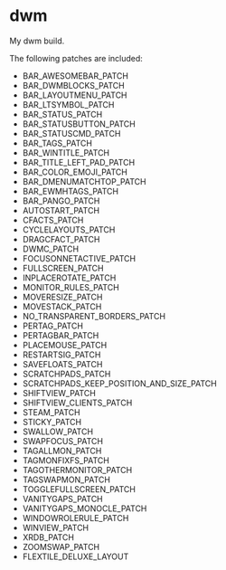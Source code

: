 # dwm
My dwm build.

The following patches are included:

 - BAR_AWESOMEBAR_PATCH
 - BAR_DWMBLOCKS_PATCH
 - BAR_LAYOUTMENU_PATCH
 - BAR_LTSYMBOL_PATCH
 - BAR_STATUS_PATCH
 - BAR_STATUSBUTTON_PATCH
 - BAR_STATUSCMD_PATCH
 - BAR_TAGS_PATCH
 - BAR_WINTITLE_PATCH
 - BAR_TITLE_LEFT_PAD_PATCH
 - BAR_COLOR_EMOJI_PATCH
 - BAR_DMENUMATCHTOP_PATCH
 - BAR_EWMHTAGS_PATCH
 - BAR_PANGO_PATCH
 - AUTOSTART_PATCH
 - CFACTS_PATCH
 - CYCLELAYOUTS_PATCH
 - DRAGCFACT_PATCH
 - DWMC_PATCH
 - FOCUSONNETACTIVE_PATCH
 - FULLSCREEN_PATCH
 - INPLACEROTATE_PATCH
 - MONITOR_RULES_PATCH
 - MOVERESIZE_PATCH
 - MOVESTACK_PATCH
 - NO_TRANSPARENT_BORDERS_PATCH
 - PERTAG_PATCH
 - PERTAGBAR_PATCH
 - PLACEMOUSE_PATCH
 - RESTARTSIG_PATCH
 - SAVEFLOATS_PATCH
 - SCRATCHPADS_PATCH
 - SCRATCHPADS_KEEP_POSITION_AND_SIZE_PATCH
 - SHIFTVIEW_PATCH
 - SHIFTVIEW_CLIENTS_PATCH
 - STEAM_PATCH
 - STICKY_PATCH
 - SWALLOW_PATCH
 - SWAPFOCUS_PATCH
 - TAGALLMON_PATCH
 - TAGMONFIXFS_PATCH
 - TAGOTHERMONITOR_PATCH
 - TAGSWAPMON_PATCH
 - TOGGLEFULLSCREEN_PATCH
 - VANITYGAPS_PATCH
 - VANITYGAPS_MONOCLE_PATCH
 - WINDOWROLERULE_PATCH
 - WINVIEW_PATCH
 - XRDB_PATCH
 - ZOOMSWAP_PATCH
 - FLEXTILE_DELUXE_LAYOUT
